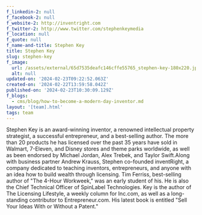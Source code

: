 ```yaml
---
f_linkedin-2: null
f_facebook-2: null
f_website-2: http://inventright.com
f_twitter-2: http://www.twitter.com/stephenkeymedia
f_location: null
f_quote: null
f_name-and-title: Stephen Key
title: Stephen Key
slug: stephen-key
f_image:
  url: /assets/external/65d7535deafc146cffe55765_stephen-key-180x220.jpeg
  alt: null
updated-on: '2024-02-23T09:22:52.063Z'
created-on: '2024-02-22T13:59:58.042Z'
published-on: '2024-02-23T10:30:09.129Z'
f_blogs:
  - cms/blog/how-to-become-a-modern-day-inventor.md
layout: '[team].html'
tags: team
---
```


Stephen Key is an award-winning inventor, a renowned intellectual property strategist, a successful entrepreneur, and a best-selling author. The more than 20 products he has licensed over the past 35 years have sold in Walmart, 7-Eleven, and Disney stores and theme parks worldwide, as well as been endorsed by Michael Jordan, Alex Trebek, and Taylor Swift.Along with business partner Andrew Krauss, Stephen co-founded inventRight, a company dedicated to teaching inventors, entrepreneurs, and anyone with an idea how to build wealth through licensing. Tim Ferriss, best-selling author of "The 4-Hour Workweek," was an early student of his. He is also the Chief Technical Officer of SpinLabel Technologies. Key is the author of The Licensing Lifestyle, a weekly column for Inc.com, as well as a long-standing contributor to Entrepreneur.com. His latest book is entitled "Sell Your Ideas With or Without a Patent."
